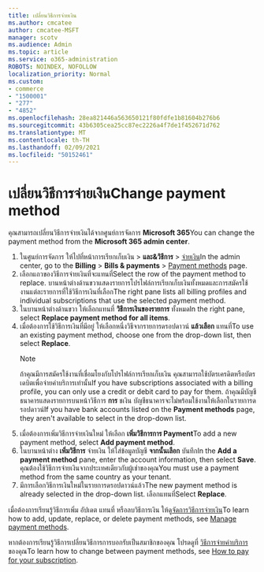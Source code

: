 ```yaml
---
title: เปลี่ยนวิธีการจ่ายเงิน
ms.author: cmcatee
author: cmcatee-MSFT
manager: scotv
ms.audience: Admin
ms.topic: article
ms.service: o365-administration
ROBOTS: NOINDEX, NOFOLLOW
localization_priority: Normal
ms.custom:
- commerce
- "1500001"
- "277"
- "4852"
ms.openlocfilehash: 28ea821446a563650121f80fdfe1b81604b276b6
ms.sourcegitcommit: 43b6305cea25cc87ec2226a4f7de1f452671d762
ms.translationtype: MT
ms.contentlocale: th-TH
ms.lasthandoff: 02/09/2021
ms.locfileid: "50152461"
---
```

# <a name="change-payment-method"></a><span data-ttu-id="c8fbf-102">เปลี่ยนวิธีการจ่ายเงิน</span><span class="sxs-lookup"><span data-stu-id="c8fbf-102">Change payment method</span></span>

<span data-ttu-id="c8fbf-103">คุณสามารถเปลี่ยนวิธีการจ่ายเงินได้จากศูนย์การจัดการ **Microsoft 365**</span><span class="sxs-lookup"><span data-stu-id="c8fbf-103">You can change the payment method from the **Microsoft 365 admin center**.</span></span>
  
1. <span data-ttu-id="c8fbf-104">ในศูนย์การจัดการ ให้ไปที่หน้าการเรียกเก็บเงิน  >  **และ&วิธีการ**  >  [จ่ายเงิน](https://go.microsoft.com/fwlink/p/?linkid=2018806)</span><span class="sxs-lookup"><span data-stu-id="c8fbf-104">In the admin center, go to the **Billing** > **Bills & payments** > [Payment methods](https://go.microsoft.com/fwlink/p/?linkid=2018806) page.</span></span>
2. <span data-ttu-id="c8fbf-105">เลือกแถวของวิธีการจ่ายเงินที่จะแทนที่</span><span class="sxs-lookup"><span data-stu-id="c8fbf-105">Select the row of the payment method to replace.</span></span> <span data-ttu-id="c8fbf-106">บานหน้าต่างด้านขวาแสดงรายการโปรไฟล์การเรียกเก็บเงินทั้งหมดและการสมัครใช้งานแต่ละรายการที่ใช้วิธีการเงินที่เลือก</span><span class="sxs-lookup"><span data-stu-id="c8fbf-106">The right pane lists all billing profiles and individual subscriptions that use the selected payment method.</span></span>
3. <span data-ttu-id="c8fbf-107">ในบานหน้าต่างด้านขวา ให้เลือกแทนที่ **วิธีการเงินของรายการ** ทั้งหมด</span><span class="sxs-lookup"><span data-stu-id="c8fbf-107">In the right pane, select **Replace payment method for all items**.</span></span>
4. <span data-ttu-id="c8fbf-108">เมื่อต้องการใช้วิธีการเงินที่มีอยู่ ให้เลือกหนึ่งวิธีจากรายการดรอปดาวน์ **แล้วเลือก** แทนที่</span><span class="sxs-lookup"><span data-stu-id="c8fbf-108">To use an existing payment method, choose one from the drop-down list, then select **Replace**.</span></span>
    > [!NOTE]
    > <span data-ttu-id="c8fbf-109">ถ้าคุณมีการสมัครใช้งานที่เชื่อมโยงกับโปรไฟล์การเรียกเก็บเงิน คุณสามารถใช้บัตรเครดิตหรือบัตรเดบิตเพื่อจ่ายค่าบริการเท่านั้น</span><span class="sxs-lookup"><span data-stu-id="c8fbf-109">If you have subscriptions associated with a billing profile, you can only use a credit or debit card to pay for them.</span></span> <span data-ttu-id="c8fbf-110">ถ้าคุณมีบัญชีธนาคารแสดงรายการบนหน้าวิธีการ **การ** ชเงิน บัญชีธนาคารจะไม่พร้อมใช้งานให้เลือกในรายการดรอปดาวน์</span><span class="sxs-lookup"><span data-stu-id="c8fbf-110">If you have bank accounts listed on the **Payment methods** page, they aren't available to select in the drop-down list.</span></span>
5. <span data-ttu-id="c8fbf-111">เมื่อต้องการเพิ่มวิธีการจ่ายเงินใหม่ ให้เลือก **เพิ่มวิธีการการ Payment**</span><span class="sxs-lookup"><span data-stu-id="c8fbf-111">To add a new payment method, select **Add payment method**.</span></span>
6. <span data-ttu-id="c8fbf-112">ในบานหน้าต่าง **เพิ่มวิธีการ** จ่ายเงิน ให้ใส่ข้อมูลบัญชี **จากนั้นเลือก** บันทึก</span><span class="sxs-lookup"><span data-stu-id="c8fbf-112">In the **Add a payment method** pane, enter the account information, then select **Save**.</span></span> <span data-ttu-id="c8fbf-113">คุณต้องใช้วิธีการจ่ายเงินจากประเทศเดียวกับผู้เช่าของคุณ</span><span class="sxs-lookup"><span data-stu-id="c8fbf-113">You must use a payment method from the same country as your tenant.</span></span>
7. <span data-ttu-id="c8fbf-114">มีการเลือกวิธีการเงินใหม่ในรายการดรอปดาวน์แล้ว</span><span class="sxs-lookup"><span data-stu-id="c8fbf-114">The new payment method is already selected in the drop-down list.</span></span> <span data-ttu-id="c8fbf-115">เลือกแทนที่</span><span class="sxs-lookup"><span data-stu-id="c8fbf-115">Select **Replace**.</span></span>

<span data-ttu-id="c8fbf-116">เมื่อต้องการเรียนรู้วิธีการเพิ่ม อัปเดต แทนที่ หรือลบวิธีการเงิน ให้ดู[จัดการวิธีการจ่ายเงิน](https://docs.microsoft.com/microsoft-365/commerce/billing-and-payments/manage-payment-methods)</span><span class="sxs-lookup"><span data-stu-id="c8fbf-116">To learn how to add, update, replace, or delete payment methods, see [Manage payment methods](https://docs.microsoft.com/microsoft-365/commerce/billing-and-payments/manage-payment-methods).</span></span>

<span data-ttu-id="c8fbf-117">หากต้องการเรียนรู้วิธีการเปลี่ยนวิธีการการบอกรับเป็นสมาชิกของคุณ โปรดดูที่ [วิธีการจ่ายค่าบริการ](https://docs.microsoft.com/microsoft-365/commerce/billing-and-payments/pay-for-your-subscription)ของคุณ</span><span class="sxs-lookup"><span data-stu-id="c8fbf-117">To learn how to change between payment methods, see [How to pay for your subscription](https://docs.microsoft.com/microsoft-365/commerce/billing-and-payments/pay-for-your-subscription).</span></span>